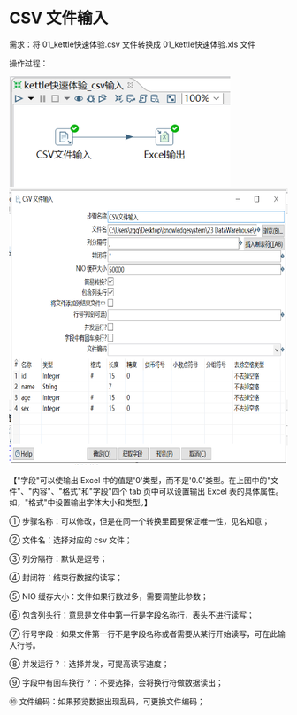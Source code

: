 # CSV 文件输入

需求：将 01_kettle快速体验.csv 文件转换成 01_kettle快速体验.xls 文件

操作过程：

<img src="../image/kettleCSV文件输入01.png" alt="kettleCSV文件输入01" height="200" width="400" >

<img src="../image/kettleCSV文件输入02.png" alt="kettleCSV文件输入02" height="500" width="750" >

【"字段"可以使输出 Excel 中的值是'0'类型，而不是'0.0'类型。在上图中的"文件"、"内容"、"格式"和"字段"四个 tab 页中可以设置输出 Excel 表的具体属性。如，"格式"中设置输出字体大小和类型。】

① 步骤名称：可以修改，但是在同一个转换里面要保证唯一性，见名知意； 

② 文件名：选择对应的 csv 文件； 

③ 列分隔符：默认是逗号；

④ 封闭符：结束行数据的读写；

⑤ NIO 缓存大小：文件如果行数过多，需要调整此参数；

⑥ 包含列头行：意思是文件中第一行是字段名称行，表头不进行读写；

⑦ 行号字段：如果文件第一行不是字段名称或者需要从某行开始读写，可在此输入行号。

⑧ 并发运行？：选择并发，可提高读写速度；

⑨ 字段中有回车换行？：不要选择，会将换行符做数据读出；

⑩ 文件编码：如果预览数据出现乱码，可更换文件编码；